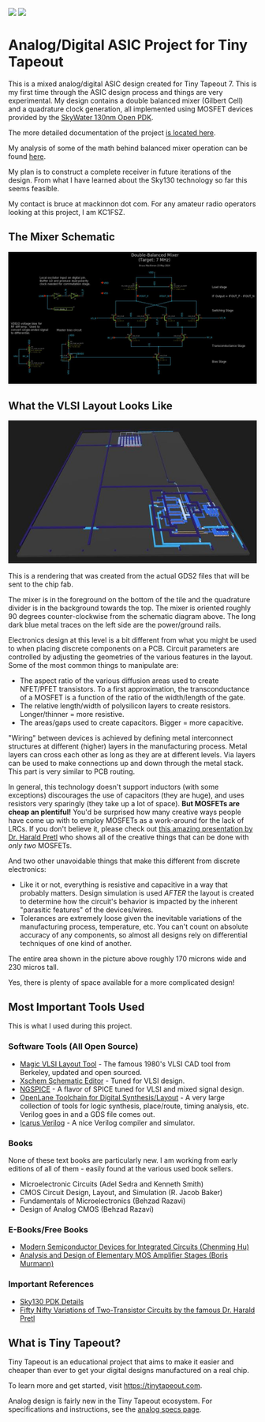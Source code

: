 ![](../../workflows/gds/badge.svg) ![](../../workflows/docs/badge.svg)

# Analog/Digital ASIC Project for Tiny Tapeout

This is a mixed analog/digital ASIC design created for Tiny Tapeout 7. This is my first time through the ASIC design process and things are very experimental.
My design contains a double balanced mixer (Gilbert Cell) and a quadrature 
clock generation, all implemented using MOSFET devices provided by 
the [SkyWater 130nm Open PDK](https://skywater-pdk.readthedocs.io/en/main/).

The more detailed documentation of the project [is located here](docs/info.md).

My analysis of some of the math behind balanced mixer operation can be found [here](docs/math.md).

My plan is to construct a complete receiver in future iterations of the design.
From what I have learned about the Sky130 technology so far this 
seems feasible.

My contact is bruce at mackinnon dot com. For any amateur radio operators looking 
at this project, I am KC1FSZ.

## The Mixer Schematic

![Mixer](docs/cap2.jpg)

## What the VLSI Layout Looks Like

![Layout](docs/cap3.jpg)

This is a rendering that was created from the actual GDS2 files that will be sent 
to the chip fab.  

The mixer is in the foreground on the bottom of the tile and the quadrature divider is 
in the background towards the top. The mixer is oriented roughly 90 degrees counter-clockwise
from the schematic diagram above. The long dark blue metal traces on the left side 
are the power/ground rails.

Electronics design at this level is a bit different from what you might be used 
to when placing discrete components on a PCB. Circuit parameters are controlled 
by adjusting the geometries of the various features in the layout.  Some of the 
most common things to manipulate are:
* The aspect ratio of the various diffusion areas used to create NFET/PFET transistors.
To a first approximation, the transconductance of a MOSFET is a function 
of the ratio of the width/length of the gate.
* The relative length/width of polysilicon layers to create resistors. Longer/thinner = more resistive.
* The areas/gaps used to create capacitors. Bigger = more capacitive.

"Wiring" between devices is achieved by defining metal interconnect structures 
at different (higher) layers in the manufacturing process. Metal layers can 
cross each other as long as they are at different levels.  Via layers can 
be used to make connections up and down through the metal stack. This part is very 
similar to PCB routing.

In general, this technology doesn't support inductors (with some exceptions) 
discourages the use of capacitors (they are huge), and uses resistors 
very sparingly (they take up a lot of space). **But MOSFETs are cheap an plentiful!**
You'd be surprised how many creative ways people have come up with to 
employ MOSFETs as a work-around for the lack of LRCs. If you don't believe it, 
please check out [this amazing presentation by Dr. Harald Pretl](https://www.mos-ak.org/spring_2022/presentations/Pretl_Spring_MOS-AK_2022.pdf) who shows 
all of the creative things that can be done with _only two_ MOSFETs.

And two other unavoidable things that make this different from discrete electronics:
* Like it or not, everything is resistive and capacitive in a way
that probably matters. Design simulation is 
used *AFTER* the 
layout is created to determine how the circuit's behavior is impacted by the 
inherent "parasitic features" of the devices/wires.
* Tolerances are extremely loose given the inevitable variations of the manufacturing 
process, temperature, etc. You can't count on absolute accuracy of any components, so almost all 
designs rely on differential techniques of one kind of another.

The entire area shown in the picture above roughly 170 microns wide and 230 micros tall.

Yes, there is plenty of space available for a more complicated design!

## Most Important Tools Used

This is what I used during this project.  

### Software Tools (All Open Source)

* [Magic VLSI Layout Tool](http://opencircuitdesign.com/magic/) - The famous 1980's VLSI CAD tool from 
Berkeley, updated and open sourced.
* [Xschem Schematic Editor](http://repo.hu/projects/xschem/xschem_man/xschem_man.html) - Tuned for VLSI design.
* [NGSPICE](https://ngspice.sourceforge.io/) - A flavor of SPICE tuned for VLSI and mixed signal design.
* [OpenLane Toolchain for Digital Synthesis/Layout](https://efabless.com/openlane) - A very large 
collection of tools for logic synthesis, place/route, timing analysis, etc.  Verilog goes in and a GDS file comes out.
* [Icarus Verilog](https://steveicarus.github.io/iverilog/) - A nice Verilog compiler and simulator.

### Books

None of these text books are particularly new. I am working from early 
editions of all of them - easily found at the various used book sellers.

* Microelectronic Circuits (Adel Sedra and Kenneth Smith)
* CMOS Circuit Design, Layout, and Simulation (R. Jacob Baker)
* Fundamentals of Microelectronics (Behzad Razavi)
* Design of Analog CMOS (Behzad Razavi)

### E-Books/Free Books

* [Modern Semiconductor Devices for Integrated Circuits (Chenming Hu)](https://www.chu.berkeley.edu/modern-semiconductor-devices-for-integrated-circuits-chenming-calvin-hu-2010/)
* [Analysis and Design of Elementary MOS Amplifier Stages (Boris Murmann)](https://github.com/bmurmann/Book-on-MOS-stages/blob/main/book/Analysis%20and%20Design%20of%20Elementary%20MOS%20Amplifier%20Stages.pdf)

### Important References

* [Sky130 PDK Details](https://isn.ucsd.edu/courses/beng207/lectures/Tim_Edwards_2021_slides.pdf)
* [Fifty Nifty Variations of Two-Transistor Circuits by the famous Dr. Harald Pretl](https://www.mos-ak.org/spring_2022/presentations/Pretl_Spring_MOS-AK_2022.pdf)

## What is Tiny Tapeout?

Tiny Tapeout is an educational project that aims to make it easier and cheaper than ever to get your digital designs manufactured on a real chip.

To learn more and get started, visit https://tinytapeout.com.

Analog design is fairly new in the Tiny Tapeout ecosystem. For specifications and 
instructions, see the [analog specs page](https://tinytapeout.com/specs/analog/).

